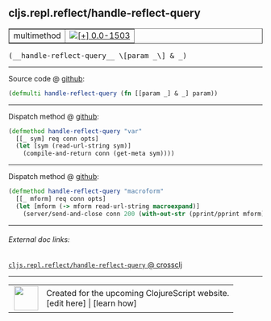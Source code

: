 ## cljs.repl.reflect/handle-reflect-query



 <table border="1">
<tr>
<td>multimethod</td>
<td><a href="https://github.com/cljsinfo/cljs-api-docs/tree/0.0-1503"><img valign="middle" alt="[+] 0.0-1503" title="Added in 0.0-1503" src="https://img.shields.io/badge/+-0.0--1503-lightgrey.svg"></a> </td>
</tr>
</table>


 <samp>
(__handle-reflect-query__ \[param _\] & _)<br>
</samp>

---







Source code @ [github](https://github.com/clojure/clojurescript/blob/r1.7.228/src/main/clojure/cljs/repl/reflect.clj#L60):

```clj
(defmulti handle-reflect-query (fn [[param _] & _] param))
```

<!--
Repo - tag - source tree - lines:

 <pre>
clojurescript @ r1.7.228
└── src
    └── main
        └── clojure
            └── cljs
                └── repl
                    └── <ins>[reflect.clj:60](https://github.com/clojure/clojurescript/blob/r1.7.228/src/main/clojure/cljs/repl/reflect.clj#L60)</ins>
</pre>

-->

---

Dispatch method @ [github](https://github.com/clojure/clojurescript/blob/r1.7.228/src/main/clojure/cljs/repl/reflect.clj#L62-L65):

```clj
(defmethod handle-reflect-query "var"
  [[_ sym] req conn opts]
  (let [sym (read-url-string sym)]
    (compile-and-return conn (get-meta sym))))
```

<!--
Repo - tag - source tree - lines:

 <pre>
clojurescript @ r1.7.228
└── src
    └── main
        └── clojure
            └── cljs
                └── repl
                    └── <ins>[reflect.clj:62-65](https://github.com/clojure/clojurescript/blob/r1.7.228/src/main/clojure/cljs/repl/reflect.clj#L62-L65)</ins>
</pre>
-->

---
Dispatch method @ [github](https://github.com/clojure/clojurescript/blob/r1.7.228/src/main/clojure/cljs/repl/reflect.clj#L67-L70):

```clj
(defmethod handle-reflect-query "macroform"
  [[_ mform] req conn opts]
  (let [mform (-> mform read-url-string macroexpand)]
    (server/send-and-close conn 200 (with-out-str (pprint/pprint mform)))))
```

<!--
Repo - tag - source tree - lines:

 <pre>
clojurescript @ r1.7.228
└── src
    └── main
        └── clojure
            └── cljs
                └── repl
                    └── <ins>[reflect.clj:67-70](https://github.com/clojure/clojurescript/blob/r1.7.228/src/main/clojure/cljs/repl/reflect.clj#L67-L70)</ins>
</pre>
-->

---


###### External doc links:

[`cljs.repl.reflect/handle-reflect-query` @ crossclj](http://crossclj.info/fun/cljs.repl.reflect/handle-reflect-query.html)<br>

---

 <table>
<tr><td>
<img valign="middle" align="right" width="48px" src="http://i.imgur.com/Hi20huC.png">
</td><td>
Created for the upcoming ClojureScript website.<br>
[edit here] | [learn how]
</td></tr></table>

[edit here]:https://github.com/cljsinfo/cljs-api-docs/blob/master/cljsdoc/cljs.repl.reflect/handle-reflect-query.cljsdoc
[learn how]:https://github.com/cljsinfo/cljs-api-docs/wiki/cljsdoc-files

<!--

This information was too distracting to show to readers, but I'll leave it
commented here since it is helpful to:

- pretty-print the data used to generate this document
- and show how to retrieve that data



The API data for this symbol:

```clj
{:ns "cljs.repl.reflect",
 :name "handle-reflect-query",
 :signature ["[[param _] & _]"],
 :history [["+" "0.0-1503"]],
 :type "multimethod",
 :full-name-encode "cljs.repl.reflect/handle-reflect-query",
 :source {:code "(defmulti handle-reflect-query (fn [[param _] & _] param))",
          :title "Source code",
          :repo "clojurescript",
          :tag "r1.7.228",
          :filename "src/main/clojure/cljs/repl/reflect.clj",
          :lines [60]},
 :extra-sources ({:code "(defmethod handle-reflect-query \"var\"\n  [[_ sym] req conn opts]\n  (let [sym (read-url-string sym)]\n    (compile-and-return conn (get-meta sym))))",
                  :title "Dispatch method",
                  :repo "clojurescript",
                  :tag "r1.7.228",
                  :filename "src/main/clojure/cljs/repl/reflect.clj",
                  :lines [62 65]}
                 {:code "(defmethod handle-reflect-query \"macroform\"\n  [[_ mform] req conn opts]\n  (let [mform (-> mform read-url-string macroexpand)]\n    (server/send-and-close conn 200 (with-out-str (pprint/pprint mform)))))",
                  :title "Dispatch method",
                  :repo "clojurescript",
                  :tag "r1.7.228",
                  :filename "src/main/clojure/cljs/repl/reflect.clj",
                  :lines [67 70]}),
 :full-name "cljs.repl.reflect/handle-reflect-query"}

```

Retrieve the API data for this symbol:

```clj
;; from Clojure REPL
(require '[clojure.edn :as edn])
(-> (slurp "https://raw.githubusercontent.com/cljsinfo/cljs-api-docs/catalog/cljs-api.edn")
    (edn/read-string)
    (get-in [:symbols "cljs.repl.reflect/handle-reflect-query"]))
```

-->
